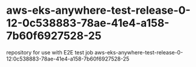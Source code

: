 # aws-eks-anywhere-test-release-0-12-0c538883-78ae-41e4-a158-7b60f6927528-25
repository for use with E2E test job aws-eks-anywhere-test-release-0-12:0c538883-78ae-41e4-a158-7b60f6927528-25
